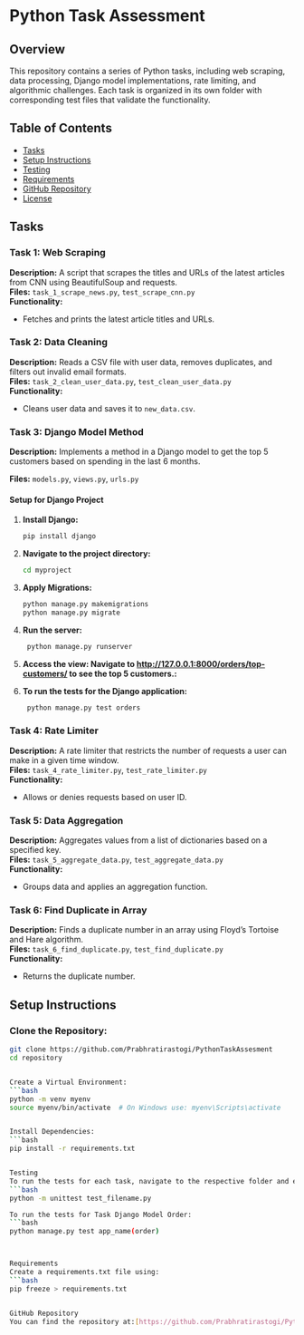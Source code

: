 # Python Task Assessment

## Overview
This repository contains a series of Python tasks, including web scraping, data processing, Django model implementations, rate limiting, and algorithmic challenges. Each task is organized in its own folder with corresponding test files that validate the functionality.

## Table of Contents
- [Tasks](#tasks)
- [Setup Instructions](#setup-instructions)
- [Testing](#testing)
- [Requirements](#requirements)
- [GitHub Repository](#github-repository)
- [License](#license)

## Tasks

### Task 1: Web Scraping
**Description:** A script that scrapes the titles and URLs of the latest articles from CNN using BeautifulSoup and requests.  
**Files:** `task_1_scrape_news.py`, `test_scrape_cnn.py`  
**Functionality:**
- Fetches and prints the latest article titles and URLs.

### Task 2: Data Cleaning
**Description:** Reads a CSV file with user data, removes duplicates, and filters out invalid email formats.  
**Files:** `task_2_clean_user_data.py`, `test_clean_user_data.py`  
**Functionality:**
- Cleans user data and saves it to `new_data.csv`.


### Task 3: Django Model Method

**Description:** Implements a method in a Django model to get the top 5 customers based on spending in the last 6 months.

**Files:** `models.py`, `views.py`, `urls.py`

#### Setup for Django Project

1. **Install Django:**
   ```bash
   pip install django

2. **Navigate to the project directory:**
   ```bash
   cd myproject

3. **Apply Migrations:**
   ```bash
   python manage.py makemigrations
   python manage.py migrate

4. **Run the server:**
   ```bash
    python manage.py runserver

5. **Access the view: Navigate to http://127.0.0.1:8000/orders/top-customers/ to see the top 5 customers.:**

6. **To run the tests for the Django application:**
   ```bash
    python manage.py test orders


### Task 4: Rate Limiter
**Description:** A rate limiter that restricts the number of requests a user can make in a given time window.  
**Files:** `task_4_rate_limiter.py`, `test_rate_limiter.py`  
**Functionality:**
- Allows or denies requests based on user ID.

### Task 5: Data Aggregation
**Description:** Aggregates values from a list of dictionaries based on a specified key.  
**Files:** `task_5_aggregate_data.py`, `test_aggregate_data.py`  
**Functionality:**
- Groups data and applies an aggregation function.

### Task 6: Find Duplicate in Array
**Description:** Finds a duplicate number in an array using Floyd’s Tortoise and Hare algorithm.  
**Files:** `task_6_find_duplicate.py`, `test_find_duplicate.py`  
**Functionality:**
- Returns the duplicate number.

## Setup Instructions

### Clone the Repository:
```bash
git clone https://github.com/Prabhratirastogi/PythonTaskAssesment
cd repository


Create a Virtual Environment:
```bash
python -m venv myenv
source myenv/bin/activate  # On Windows use: myenv\Scripts\activate


Install Dependencies:
```bash
pip install -r requirements.txt


Testing
To run the tests for each task, navigate to the respective folder and execute:
```bash
python -m unittest test_filename.py

To run the tests for Task Django Model Order:
```bash
python manage.py test app_name(order)



Requirements
Create a requirements.txt file using:
```bash
pip freeze > requirements.txt


GitHub Repository
You can find the repository at:[https://github.com/Prabhratirastogi/PythonTaskAssesment]



